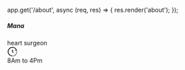 app.get('/about', async (req, res) => {
  res.render('about');
});




<div class="card-body">
                <h5 class="name" id="name">Mana</h5>
                <div class="qualification">heart surgeon</div>
                <svg xmlns="http://www.w3.org/2000/svg" viewBox="0 0 24 24" width="24" height="24" color="#000000"
                    fill="none">
                    <path
                        d="M12 22C6.47711 22 2 17.5228 2 12C2 6.47715 6.47715 2 12 2C16.4776 2 20.2257 4.94289 21.5 9H19"
                        stroke="currentColor" stroke-width="1.5" stroke-linecap="round" stroke-linejoin="round" />
                    <path d="M12 8V12L14 14" stroke="currentColor" stroke-width="1.5" stroke-linecap="round"
                        stroke-linejoin="round" />
                    <path
                        d="M21.9551 13C21.9848 12.6709 22 12.3373 22 12M15 22C15.3416 21.8876 15.6753 21.7564 16 21.6078M20.7906 17C20.9835 16.6284 21.1555 16.2433 21.305 15.8462M18.1925 20.2292C18.5369 19.9441 18.8631 19.6358 19.1688 19.3065"
                        stroke="currentColor" stroke-width="1.5" stroke-linecap="round" stroke-linejoin="round" />
                </svg>
                <div class="timing">8Am to 4Pm</div>